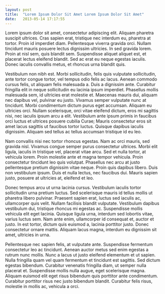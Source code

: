 ```yaml
---
layout: post
title:  "Lorem Ipsum Dolor Sit Amet Lorem Ipsum Dolor Sit Amet"
date:   2013-05-14 17:17:55
---
```


Lorem ipsum dolor sit amet, consectetur adipiscing elit. Aliquam pharetra suscipit ultrices. Cras sapien erat, tristique nec interdum eu, pharetra at tortor. Proin id imperdiet diam. Pellentesque viverra gravida orci. Nullam tincidunt mauris posuere lectus dignissim ultricies. In sed gravida lorem. Proin at nisl sem, quis blandit sem. Suspendisse aliquet aliquet est, et placerat lectus eleifend blandit. Sed ac erat eu neque egestas iaculis. Donec iaculis convallis metus, et rhoncus urna blandit quis.

Vestibulum non nibh est. Morbi sollicitudin, felis quis vulputate sollicitudin, ante tortor congue tortor, vel tempus odio felis ac lacus. Aenean commodo cursus felis, ut aliquam felis malesuada a. Duis a dignissim ante. Curabitur fringilla elit in neque sollicitudin eu lacinia ipsum imperdiet. Phasellus mollis malesuada sem, id ultricies erat molestie et. Maecenas mauris dui, aliquam nec dapibus vel, pulvinar eu justo. Vivamus semper vulputate nunc at tincidunt. Morbi condimentum dictum purus eget accumsan. Aliquam eu ultricies orci. Nullam scelerisque, orci vitae eleifend dictum, eros mi sagittis nisi, nec iaculis ipsum arcu a elit. Vestibulum ante ipsum primis in faucibus orci luctus et ultrices posuere cubilia Curae; Mauris consectetur eros sit amet lacus sagittis ut faucibus tortor luctus. Quisque dapibus iaculis dignissim. Aliquam sed tellus ac tellus accumsan tristique id eu leo.

Nam convallis nisi nec tortor rhoncus egestas. Nam ac orci mauris, sed gravida nisl. Vivamus congue semper purus consectetur ultrices. Morbi elit ligula, iaculis in tristique vel, placerat vitae arcu. Sed et nulla tortor, at vehicula lorem. Proin molestie ante et magna tempor vehicula. Proin consectetur tincidunt leo quis volutpat. Phasellus nec arcu at justo pellentesque pretium dignissim vitae neque. Proin quis dapibus libero. Duis non vestibulum ipsum. Duis et nulla lectus, nec faucibus dui. Mauris sapien justo, posuere at ultricies at, eleifend et leo.

Donec tempus arcu ut urna lacinia cursus. Vestibulum iaculis tortor sollicitudin urna pretium luctus. Sed scelerisque mauris id tellus mollis ut pharetra libero pulvinar. Praesent sapien erat, luctus sed iaculis ac, ullamcorper quis velit. Nullam facilisis blandit vulputate. Vestibulum dapibus vestibulum dui, tristique rhoncus mi egestas ac. Suspendisse mollis vehicula elit eget lacinia. Quisque ligula urna, interdum sed lobortis vitae, varius luctus sem. Nam ante enim, ullamcorper id consequat et, auctor et justo. In est tortor, dictum quis euismod a, lacinia porttitor justo. Donec consectetur ornare mattis. Aliquam lacus magna, interdum eu dignissim sit amet, ultricies in urna.

Pellentesque nec sapien felis, at vulputate ante. Suspendisse fermentum consectetur leo ac tincidunt. Aenean auctor metus sed enim egestas a rutrum nunc mollis. Nunc a lacus ut justo eleifend elementum et ut sapien. Nulla fringilla quam vel quam fermentum et tincidunt est sagittis. Sed dictum egestas bibendum. Curabitur venenatis fringilla diam, ut semper nulla placerat et. Suspendisse mollis nulla augue, eget scelerisque magna. Aliquam euismod elit eget risus bibendum quis porttitor ante condimentum. Curabitur porttitor risus nec justo bibendum blandit. Curabitur felis risus, molestie in mollis ac, vehicula a orci.
